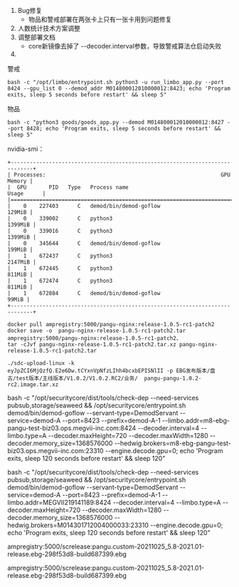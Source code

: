 



1. Bug修复
   - 物品和警戒部署在两张卡上只有一张卡用到问题修复
2. 人数统计技术方案调整
3. 调整部署文档
   - core新镜像去掉了 --decoder.interval参数，导致警戒算法仓启动失败
4. 

警戒

```
bash -c "/opt/limbo/entrypoint.sh python3 -u run_limbo_app.py --port 8424 --gpu_list 0 --demod_addr M014800012010000012:8423; echo 'Program exits, sleep 5 seconds before restart' && sleep 5"
```



物品

```
bash -c "python3 goods/goods_app.py --demod M014800012010000012:8427 --port 8428; echo 'Program exits, sleep 5 seconds before restart' && sleep 5"
```



nvidia-smi：

```
+-----------------------------------------------------------------------------+
| Processes:                                                       GPU Memory |
|  GPU       PID   Type   Process name                             Usage      |
|=============================================================================|
|    0    227403      C   demod/bin/demod-goflow                       129MiB |
|    0    339002      C   python3                                     1399MiB |
|    0    339016      C   python3                                     1399MiB |
|    0    345644      C   demod/bin/demod-goflow                       199MiB |
|    1    672437      C   python3                                     2147MiB |
|    1    672445      C   python3                                      811MiB |
|    1    672474      C   python3                                      811MiB |
|    1    672884      C   demod/bin/demod-goflow                        99MiB |
+-----------------------------------------------------------------------------+
```



```shell
docker pull ampregistry:5000/pangu-nginx:release-1.0.5-rc1-patch2
docker save -o  pangu-nginx-release-1.0.5-rc1-patch2.tar ampregistry:5000/pangu-nginx:release-1.0.5-rc1-patch2、
tar -cJvf pangu-nginx-release-1.0.5-rc1-patch2.tar.xz pangu-nginx-release-1.0.5-rc1-patch2.tar

./sdc-upload-linux -k eyJpZCI6MjQzfQ.E2e6Dw.tCYxnVpNfzLIhh4bcxbEPISNlII -p EBG发布版本/盘古/test版本/主线版本/V1.0.2/V1.0.2.RC2/业务/  pangu-pangu-1.0.2-rc2.image.tar.xz
```



bash -c "/opt/securitycore/dist/tools/check-dep --need-services pubsub,storage/seaweed && /opt/securitycore/entrypoint.sh demod/bin/demod-goflow --servant-type=DemodServant --service=demod-A --port=8423 --prefix=demod-A-1 --limbo.addr=m8-ebg-pangu-test-biz03.ops.megvii-inc.com:8424 --decoder.interval=4 --limbo.type=A --decoder.maxHeight=720 --decoder.maxWidth=1280 --decoder.memory_size=1368576000 --hedwig.brokers=m8-ebg-pangu-test-biz03.ops.megvii-inc.com:23310 --engine.decode.gpu=0; echo 'Program exits, sleep 120 seconds before restart' && sleep 120"



bash -c "/opt/securitycore/dist/tools/check-dep --need-services pubsub,storage/seaweed && /opt/securitycore/entrypoint.sh demod/bin/demod-goflow --servant-type=DemodServant --service=demod-A --port=8423 --prefix=demod-A-1 --limbo.addr=MEGVII219141189:8424 --decoder.interval=4 --limbo.type=A --decoder.maxHeight=720 --decoder.maxWidth=1280 --decoder.memory_size=1368576000 --hedwig.brokers=M014301712004000033:23310 --engine.decode.gpu=0; echo 'Program exits, sleep 120 seconds before restart' && sleep 120"





ampregistry:5000/screlease:pangu.custom-20211025_5.8-2021.01-release.ebg-298f53d8-build687399.ebg

ampregistry:5000/screlease:pangu.custom-20211025_5.8-2021.01-release.ebg-298f53d8-build687399.ebg
